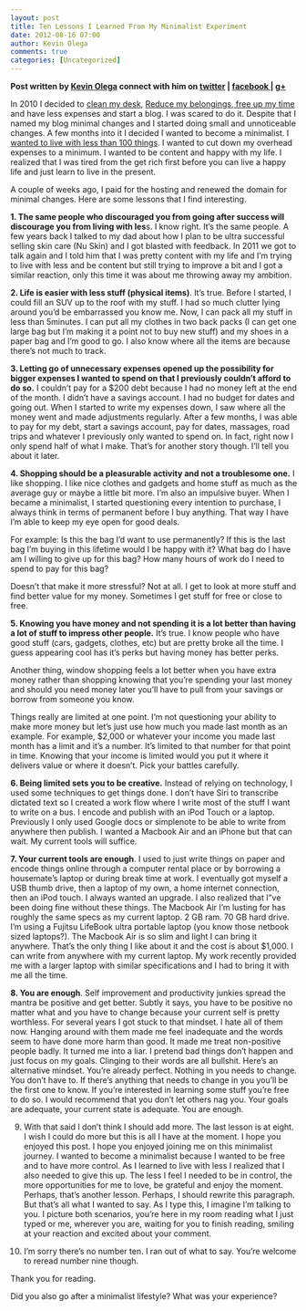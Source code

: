 ```yaml
---
layout: post
title: Ten Lessons I Learned From My Minimalist Experiment
date: 2012-08-16 07:00
author: Kevin Olega
comments: true
categories: [Uncategorized]
---
```

**Post written by <a href="http://kevinolega.com/">Kevin Olega</a> connect with him on <a href="http://twitter.com/kevinolega">twitter</a> | <a href="http://www.facebook.com/profile.php?id=100003220910840">facebook </a>| <a href="https://plus.google.com/107007774605671245935/posts">g+</a>**

In 2010 I decided to <a title="How to Clean Your Desk" href="http://minimalchanges.com/how-to-clean-your-desk/">clean my desk</a>, <a title="100 Things Challenge December 2011" href="http://minimalchanges.com/100-things-challenge-december-2011/">Reduce my belongings</a>,<a title="10 Things to Avoid, Stop and Limit to Get Free Time" href="http://minimalchanges.com/10-things-to-avoid-stop-and-limit-to-get-free-time/"> free up my time</a> and have less expenses and start a blog. I was scared to do it. Despite that I named my blog minimal changes and I started doing small and unnoticeable changes. A few months into it I decided I wanted to become a minimalist. I <a href="http://minimalchanges.com/100-things-challenge-december-2011/">wanted to live with less than 100 things</a>. I wanted to cut down my overhead expenses to a minimum. I wanted to be content and happy with my life. I realized that I was tired from the get rich first before you can live a happy life and just learn to live in the present.

A couple of weeks ago, I paid for the hosting and renewed the domain for minimal changes. Here are some lessons that I find interesting.

**1. The same people who discouraged you from going after success will discourage you from living with les**s. I know right. It’s the same people. A few years back I talked to my dad about how I plan to be ultra successful selling skin care (Nu Skin) and I got blasted with feedback. In 2011 we got to talk again and I told him that I was pretty content with my life and I’m trying to live with less and be content but still trying to improve a bit and I got a similar reaction, only this time it was about me throwing away my ambition.

**2. Life is easier with less stuff (physical items)**. It’s true. Before I started, I could fill an SUV up to the roof with my stuff. I had so much clutter lying around you’d be embarrassed you know me. Now, I can pack all my stuff in less than 5minutes. I can put all my clothes in two back packs (I can get one large bag but I’m making it a point not to buy new stuff) and my shoes in a paper bag and I’m good to go. I also know where all the items are because there’s not much to track.

**3. Letting go of unnecessary expenses opened up the possibility for bigger expenses I wanted to spend on that I previously couldn’t afford to do so.** I couldn’t pay for a $200 debt because I had no money left at the end of the month. I didn’t have a savings account. I had no budget for dates and going out. When I started to write my expenses down, I saw where all the money went and made adjustments regularly. After a few months, I was able to pay for my debt, start a savings account, pay for dates, massages, road trips and whatever I previously only wanted to spend on. In fact, right now I only spend half of what I make. That’s for another story though. I’ll tell you about it later.

**4. Shopping should be a pleasurable activity and not a troublesome one.** I like shopping. I like nice clothes and gadgets and home stuff as much as the average guy or maybe a little bit more. I’m also an impulsive buyer. When I became a minimalist, I started questioning every intention to purchase, I always think in terms of permanent before I buy anything. That way I have I’m able to keep my eye open for good deals.

For example: Is this the bag I’d want to use permanently? If this is the last bag I’m buying in this lifetime would I be happy with it? What bag do I have am I willing to give up for this bag? How many hours of work do I need to spend to pay for this bag?

Doesn’t that make it more stressful? Not at all. I get to look at more stuff and find better value for my money. Sometimes I get stuff for free or close to free.

**5. Knowing you have money and not spending it is a lot better than having a lot of stuff to impress other people.** It’s true. I know people who have good stuff (cars, gadgets, clothes, etc) but are pretty broke all the time. I guess appearing cool has it’s perks but having money has better perks.

Another thing, window shopping feels a lot better when you have extra money rather than shopping knowing that you’re spending your last money and should you need money later you’ll have to pull from your savings or borrow from someone you know.

Things really are limited at one point. I’m not questioning your ability to make more money but let’s just use how much you made last month as an example. For example, $2,000 or whatever your income you made last month has a limit and it’s a number. It’s limited to that number for that point in time. Knowing that your income is limited would you put it where it delivers value or where it doesn’t. Pick your battles carefully.

**6. Being limited sets you to be creative.** Instead of relying on technology, I used some techniques to get things done. I don’t have Siri to transcribe dictated text so I created a work flow where I write most of the stuff I want to write on a bus. I encode and publish with an iPod Touch or a laptop. Previously I only used Google docs or simplenote to be able to write from anywhere then publish. I wanted a Macbook Air and an iPhone but that can wait. My current tools will suffice.

**7. Your current tools are enough**. I used to just write things on paper and encode things online through a computer rental place or by borrowing a housemate’s laptop or during break time at work. I eventually got myself a USB thumb drive, then a laptop of my own, a home internet connection, then an iPod touch. I always wanted an upgrade. I also realized that I”ve been doing fine without these things. The Macbook Air I’m lusting for has roughly the same specs as my current laptop. 2 GB ram. 70 GB hard drive. I’m using a Fujitsu LifeBook ultra portable laptop (you know those netbook sized laptops?). The Macbook Air is so slim and light I can bring it anywhere. That’s the only thing I like about it and the cost is about $1,000. I can write from anywhere with my current laptop. My work recently provided me with a larger laptop with similar specifications and I had to bring it with me all the time.

**8. You are enough**. Self improvement and productivity junkies spread the mantra be positive and get better. Subtly it says, you have to be positive no matter what and you have to change because your current self is pretty worthless. For several years I got stuck to that mindset. I hate all of them now. Hanging around with them made me feel inadequate and the words seem to have done more harm than good. It made me treat non-positive people badly. It turned me into a liar. I pretend bad things don’t happen and just focus on my goals. Clinging to their words are all bullshit. Here’s an alternative mindset. You’re already perfect. Nothing in you needs to change. You don’t have to. If there’s anything that needs to change in you you’ll be the first one to know. If you’re interested in learning some stuff you’re free to do so. I would recommend that you don’t let others nag you. Your goals are adequate, your current state is adequate. You are enough.

9. With that said I don’t think I should add more. The last lesson is at eight. I wish I could do more but this is all I have at the moment. I hope you enjoyed this post. I hope you enjoyed joining me on this minimalist journey. I wanted to become a minimalist because I wanted to be free and to have more control. As I learned to live with less I realized that I also needed to give this up. The less I feel I needed to be in control, the more opportunities for me to love, be grateful and enjoy the moment. Perhaps, that’s another lesson. Perhaps, I should rewrite this paragraph. But that’s all what I wanted to say. As I type this, I imagine I’m talking to you. I picture both scenarios, you’re here in my room reading what I just typed or me, wherever you are, waiting for you to finish reading, smiling at your reaction and excited about your comment.

10. I’m sorry there’s no number ten. I ran out of what to say. You’re welcome to reread number nine though.

Thank you for reading.

Did you also go after a minimalist lifestyle? What was your experience?
